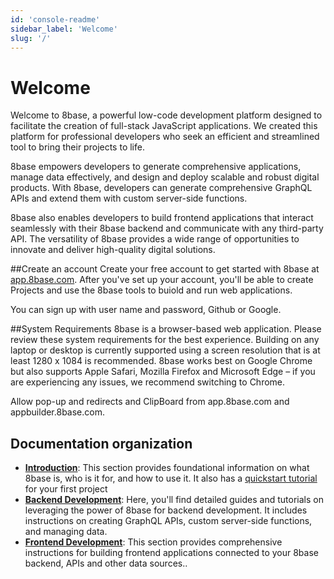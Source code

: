 ```yaml
---
id: 'console-readme'
sidebar_label: 'Welcome'
slug: '/'
---
```

# Welcome
Welcome to 8base, a powerful low-code development platform designed to facilitate the creation of full-stack JavaScript applications. We created this platform for professional developers who seek an efficient and streamlined tool to bring their projects to life.

8base empowers developers to generate comprehensive applications, manage data effectively, and design and deploy scalable and robust digital products. With 8base, developers can generate comprehensive GraphQL APIs and extend them with custom server-side functions.

8base also enables developers to build frontend applications that interact seamlessly with their 8base backend and communicate with any third-party API. The versatility of 8base provides a wide range of opportunities to innovate and deliver high-quality digital solutions.

##Create an account
Create your free account to get started with 8base at [app.8base.com](https://app.8base.com). After you've set up your account, you'll be able to create Projects and use the 8base tools to buiold and run web applications.

You can sign up with user name and password, Github or Google.


##System Requirements
8base is a browser-based web application. Please review these system requirements for the best experience. Building on any laptop or desktop is currently supported using a screen resolution that is at least 1280 x 1084 is recommended.
8base works best on Google Chrome but also supports Apple Safari, Mozilla Firefox and Microsoft Edge – if you are experiencing any issues, we recommend switching to Chrome.

Allow pop-up and redirects and ClipBoard from app.8base.com and appbuilder.8base.com.


## Documentation organization

- [**Introduction**](/introduction/what-is-8base): This section provides foundational information on what 8base is, who is it for, and how to use it. It also has a [quickstart tutorial](/introduction/quickstart) for your first project  
- [**Backend Development**](/projects/backend/getting-started): Here, you'll find detailed guides and tutorials on leveraging the power of 8base for backend development. It includes instructions on creating GraphQL APIs, custom server-side functions, and managing data.
- [**Frontend Development**](/projects/frontend/getting-started-introduction): This section provides comprehensive instructions for building frontend applications connected to your 8base backend, APIs and other data sources..

